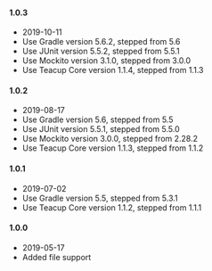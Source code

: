 #### 1.0.3
- 2019-10-11
- Use Gradle version 5.6.2, stepped from 5.6
- Use JUnit version 5.5.2, stepped from 5.5.1
- Use Mockito version 3.1.0, stepped from 3.0.0
- Use Teacup Core version 1.1.4, stepped from 1.1.3
#### 1.0.2
- 2019-08-17
- Use Gradle version 5.6, stepped from 5.5
- Use JUnit version 5.5.1, stepped from 5.5.0
- Use Mockito version 3.0.0, stepped from 2.28.2
- Use Teacup Core version 1.1.3, stepped from 1.1.2
#### 1.0.1
- 2019-07-02
- Use Gradle version 5.5, stepped from 5.3.1
- Use Teacup Core version 1.1.2, stepped from 1.1.1
#### 1.0.0
- 2019-05-17
- Added file support